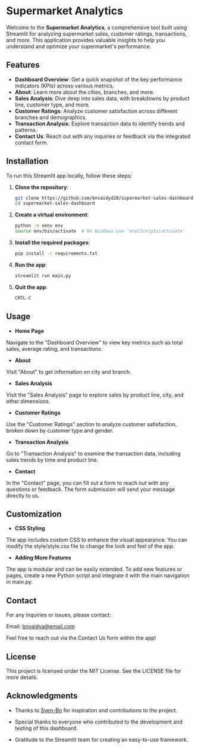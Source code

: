 # Supermarket Analytics

Welcome to the **Supermarket Analytics**, a comprehensive tool built using Streamlit for analyzing supermarket sales, customer ratings, transactions, and more. 
This application provides valuable insights to help you understand and optimize your supermarket's performance.

## Features

- **Dashboard Overview**: Get a quick snapshot of the key performance indicators (KPIs) across various metrics.
- **About**: Learn more about the cities, branches, and more.
- **Sales Analysis**: Dive deep into sales data, with breakdowns by product line, customer type, and more.
- **Customer Ratings**: Analyze customer satisfaction across different branches and demographics.
- **Transaction Analysis**: Explore transaction data to identify trends and patterns.
- **Contact Us**: Reach out with any inquiries or feedback via the integrated contact form.


## Installation

To run this Streamlit app locally, follow these steps:

1. **Clone the repository**:

   ```bash
   git clone https://github.com/bnvaidyd20/supermarket-sales-dashboard.git
   cd supermarket-sales-dashboard

2. **Create a virtual environment**:
   ```bash
   python -m venv env
   source env/bin/activate  # On Windows use `env\Scripts\activate`

3. **Install the required packages**:

   ```bash
   pip install -r requirements.txt

4. **Run the app**:

   ```bash
   streamlit run main.py

5. **Quit the app**:

   ```bash
   CRTL-C


## Usage

- **Home Page**

Navigate to the "Dashboard Overview" to view key metrics such as total sales, average rating, and transactions.

- **About**

Visit "About" to get information on city and branch.

- **Sales Analysis**

Visit the "Sales Analysis" page to explore sales by product line, city, and other dimensions.

- **Customer Ratings**

Use the "Customer Ratings" section to analyze customer satisfaction, broken down by customer type and gender.

- **Transaction Analysis**

Go to "Transaction Analysis" to examine the transaction data, including sales trends by time and product line.

- **Contact**

In the "Contact" page, you can fill out a form to reach out with any questions or feedback. The form submission will send your message directly to us.

## Customization
- **CSS Styling**

The app includes custom CSS to enhance the visual appearance. You can modify the style/style.css file to change the look and feel of the app.

- **Adding More Features**

The app is modular and can be easily extended. To add new features or pages, create a new Python script and integrate it with the main navigation in main.py.

## Contact
For any inquiries or issues, please contact:

Email: bnvaidya@email.com

Feel free to reach out via the Contact Us form within the app!

## License
This project is licensed under the MIT License. See the LICENSE file for more details.

## Acknowledgments
- Thanks to [Sven-Bo](https://github.com/Sven-Bo) for inspiration and contributions to the project.

- Special thanks to everyone who contributed to the development and testing of this dashboard.

- Gratitude to the Streamlit team for creating an easy-to-use framework.





